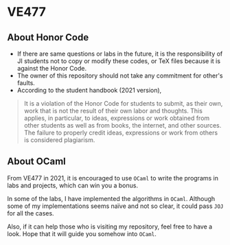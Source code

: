# VE477

## About Honor Code

- If there are same questions or labs in the future, it is the responsibility of JI students not to copy or modify these codes, or TeX files because it is against the Honor Code.
- The owner of this repository should not take any commitment for other's faults.
- According to the student handbook (2021 version),

> It is a violation of the Honor Code for students to submit, as their own, work that is not the result of their own labor and thoughts. This applies, in particular, to ideas, expressions or work obtained from other students as well as from books, the internet, and other sources. The failure to properly credit ideas, expressions or work from others is considered plagiarism.



## About OCaml

From VE477 in 2021, it is encouraged to use `OCaml` to write the programs in labs and projects, which can win you a bonus. 

In some of the labs, I have implemented the algorithms in `OCaml`. Although some of my implementations seems naïve and not so clear, it could pass `JOJ` for all the cases. 

Also, if it can help those who is visiting my repository, feel free to have a look. Hope that it will guide you somehow into `OCaml`.
